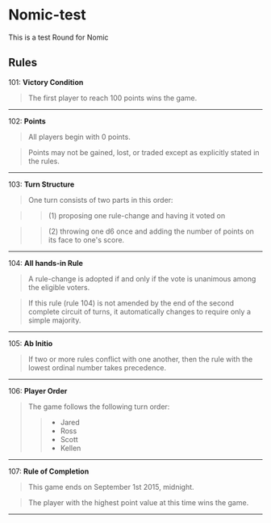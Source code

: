# Nomic-test
This is a test Round for Nomic

## Rules

101: **Victory Condition**
> The first player to reach 100 points wins the game.

----

102: **Points**
> All players begin with 0 points.  

> Points may not be gained, lost, or traded except as explicitly stated in the rules.
  
----

103: **Turn Structure**
> One turn consists of two parts in this order: 

>> (1) proposing one rule-change and having it voted on

>> (2) throwing one d6 once and adding the number of points on its face to one's score.

----

104: **All hands-in Rule**
> A rule-change is adopted if and only if the vote is unanimous among the eligible voters. 

> If this rule (rule 104) is not amended by the end of the second complete circuit of turns, it automatically changes to require only a simple majority.

----

105: **Ab Initio** 
> If two or more rules conflict with one another, then the rule with the lowest ordinal number takes precedence.

----

106: **Player Order**
> The game follows the following turn order:
>> * Jared
>> * Ross
>> * Scott
>> * Kellen

----

107: **Rule of Completion**
> This game ends on September 1st 2015, midnight. 

>The player with the highest point value at this time wins the game.

----



